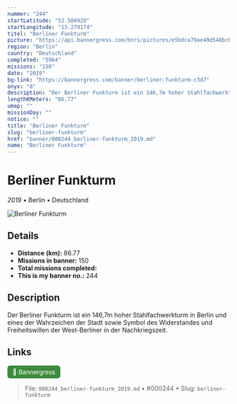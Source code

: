 ```yaml
---
nummer: "244"
startLatitude: "52.504929"
startLongitude: "13.279174"
titel: "Berliner Funkturm"
picture: "https://api.bannergress.com/bnrs/pictures/e5bdca79ae49d548bcbd328e0c16509e"
region: "Berlin"
country: "Deutschland"
completed: "5964"
missions: "150"
date: "2019"
bg-link: "https://bannergress.com/banner/berliner-funkturm-c3d7"
onyx: "0"
description: "Der Berliner Funkturm ist ein 146,7m hoher Stahlfachwerkturm in Berlin und  eines der Wahrzeichen der Stadt sowie Symbol des Widerstandes und Freiheitswillen der West-Berliner in der Nachkriegszeit."
lengthKMeters: "86,77"
umap: ""
missionDay: ""
notice: ""
title: "Berliner Funkturm"
slug: "berliner-funkturm"
href: "banner/000244_berliner-funkturm_2019.md"
name: "Berliner Funkturm"
---
```

# Berliner Funkturm

*2019* • Berlin • Deutschland

![Berliner Funkturm](https://api.bannergress.com/bnrs/pictures/e5bdca79ae49d548bcbd328e0c16509e)



## Details
- **Distance (km):** 86.77
- **Missions in banner:** 150
- **Total missions completed:** 
- **This is my banner no.:** 244



## Description
Der Berliner Funkturm ist ein 146,7m hoher Stahlfachwerkturm in Berlin und  eines der Wahrzeichen der Stadt sowie Symbol des Widerstandes und Freiheitswillen der West-Berliner in der Nachkriegszeit.



## Links
<a href="https://bannergress.com/banner/berliner-funkturm-c3d7" target="_blank" style="display:inline-block;margin-right:8px;padding:6px 12px;background:#3c8b3c;color:#fff;text-decoration:none;border-radius:6px;">🔗 Bannergress</a>



> File: `000244_berliner-funkturm_2019.md` • #000244 • Slug: `berliner-funkturm`
